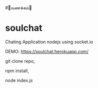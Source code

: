 #🙏வணக்கம்🙏
# soulchat
Chating Application nodejs using socket.io

DEMO: https://soulchat.herokuapp.com/

git clone repo,

npm install,

node index.js
